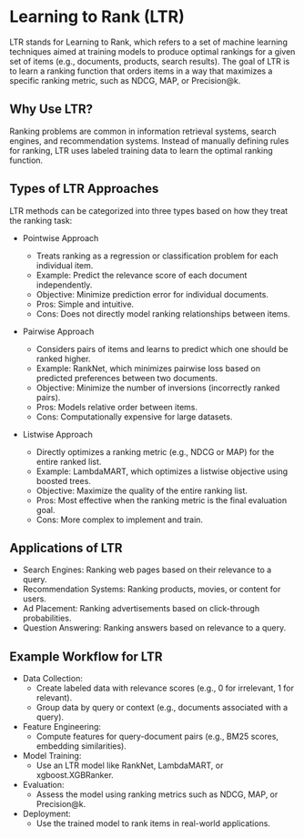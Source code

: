 # Learning to Rank (LTR)

LTR stands for Learning to Rank, which refers to a set of machine learning techniques aimed at training models to produce optimal rankings for a given set of items (e.g., documents, products, search results). The goal of LTR is to learn a ranking function that orders items in a way that maximizes a specific ranking metric, such as NDCG, MAP, or Precision@k.

## Why Use LTR?
Ranking problems are common in information retrieval systems, search engines, and recommendation systems. Instead of manually defining rules for ranking, LTR uses labeled training data to learn the optimal ranking function.

## Types of LTR Approaches
LTR methods can be categorized into three types based on how they treat the ranking task:
- Pointwise Approach
  - Treats ranking as a regression or classification problem for each individual item.
  - Example: Predict the relevance score of each document independently.
  - Objective: Minimize prediction error for individual documents.
  - Pros: Simple and intuitive.
  - Cons: Does not directly model ranking relationships between items.

- Pairwise Approach
  - Considers pairs of items and learns to predict which one should be ranked higher.
  - Example: RankNet, which minimizes pairwise loss based on predicted preferences between two documents.
  - Objective: Minimize the number of inversions (incorrectly ranked pairs).
  - Pros: Models relative order between items.
  - Cons: Computationally expensive for large datasets.

- Listwise Approach
  - Directly optimizes a ranking metric (e.g., NDCG or MAP) for the entire ranked list.
  - Example: LambdaMART, which optimizes a listwise objective using boosted trees.
  - Objective: Maximize the quality of the entire ranking list.
  - Pros: Most effective when the ranking metric is the final evaluation goal.
  - Cons: More complex to implement and train.

## Applications of LTR
- Search Engines: Ranking web pages based on their relevance to a query.
- Recommendation Systems: Ranking products, movies, or content for users.
- Ad Placement: Ranking advertisements based on click-through probabilities.
- Question Answering: Ranking answers based on relevance to a query.

## Example Workflow for LTR
- Data Collection:
  - Create labeled data with relevance scores (e.g., 0 for irrelevant, 1 for relevant).
  - Group data by query or context (e.g., documents associated with a query).
- Feature Engineering:
  - Compute features for query-document pairs (e.g., BM25 scores, embedding similarities).
- Model Training:
  - Use an LTR model like RankNet, LambdaMART, or xgboost.XGBRanker.
- Evaluation:
  - Assess the model using ranking metrics such as NDCG, MAP, or Precision@k.
- Deployment:
  - Use the trained model to rank items in real-world applications.
